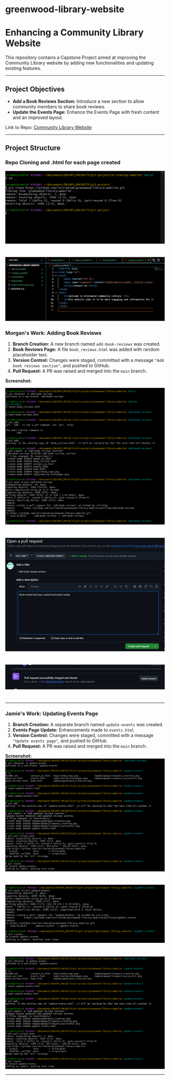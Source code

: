 # greenwood-library-website
# Enhancing a Community Library Website

This repository contains a Capstone Project aimed at improving the Community Library website by adding new functionalities and updating existing features.

---

## Project Objectives

- **Add a Book Reviews Section:** Introduce a new section to allow community members to share book reviews.
- **Update the Events Page:** Enhance the Events Page with fresh content and an improved layout.

Link to Repo: [Community Library Website](https://github.com/Jerriemiah/greenwood-library-website/tree/main)


---

## Project Structure

### Repo Cloning and .html for each page created
![clonerepo](./img1cloned_repo.png)
#
![clonerepo](./img2creation_htmlpages.png)
---

### Morgan's Work: Adding Book Reviews
1. **Branch Creation:** A new branch named `add-book-reviews` was created.
2. **Book Reviews Page:** A file `book_reviews.html` was added with random placeholder text.
3. **Version Control:** Changes were staged, committed with a message `"Add book reviews section"`, and pushed to GitHub.
4. **Pull Request:** A PR was raised and merged into the `main` branch.

**Screenshot:**  

![Morgranbranchcreated](./img3morganbranch_creation.png)
#
![Morgranprcreated](./img4morganpullrequest_creation.png)
#
![Morgranprsuccess](./img4morganpullrequest_successful.png)
#
---

### Jamie's Work: Updating Events Page
1. **Branch Creation:** A separate branch named `update-events` was created.
2. **Events Page Update:** Enhancements made to `events.html`
3. **Version Control:** Changes were staged, committed with a message `"Update events page"`, and pushed to GitHub.
4. **Pull Request:** A PR was raised and merged into the `main` branch.

**Screenshot:**  
![Jamiebranchecreated](./img3jamiebranch_creation.png)
#
![Jamiebranchecreated](./img3jamiebranch_creation2.png)
#
![Jamiebranchecreated](./img3jamiebranch_creation.png)

---
